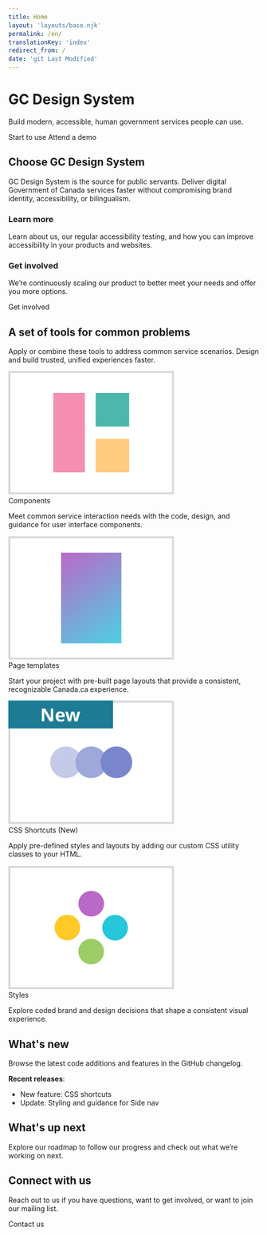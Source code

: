 ```yaml
---
title: Home
layout: 'layouts/base.njk'
permalink: /en/
translationKey: 'index'
redirect_from: /
date: 'git Last Modified'
---
```


# GC Design System

Build modern, accessible, human government services people can use.

<gcds-button type="link" href="{{ links.startToUse }}">
  Start to use
</gcds-button>

<gcds-button type="link" href="{{ links.registerDemo }}" button-role="secondary">
  Attend a demo
</gcds-button>

<section class="bt-sm mt-500">

## Choose GC Design System

GC Design System is the source for public servants. Deliver digital Government of Canada services faster without compromising brand identity, accessibility, or bilingualism.

### Learn more

Learn <gcds-link href="{{ links.aboutUs }}">about us</gcds-link>, our regular <gcds-link href="{{ links.accessibilityTesting }}">accessibility testing</gcds-link>, and how you can improve accessibility in your products and websites.

### Get involved

We’re continuously scaling our product to better meet your needs and offer you more options.

<gcds-button type="link" href="{{ links.getInvolved }}" button-role="secondary">
  Get involved
</gcds-button>

</section>

<section class="bt-sm mt-500">

## A set of tools for common problems

Apply or combine these tools to address common service scenarios. Design and build trusted, unified experiences faster.

<gcds-grid columns="1fr" columns-tablet="1.5fr 2.5fr" columns-desktop="1fr 3fr" gap="150" gap-tablet="300">

<img class="align-self-center d-none md:d-block" src="/images/common/home/components.jpg" alt="Three separate shapes, a pink rectangle beside a green and a yellow square, form the outline of a larger square." />

<div>
  <gcds-heading tag="h3">
    <gcds-link href="{{ links.components }}">Components</gcds-link>
  </gcds-heading>

  Meet common service interaction needs with the code, design, and guidance for user interface components.
</div>

<img class="align-self-center d-none md:d-block" src="/images/common/home/templates.jpg" alt="A vertical rectangle with pink that fades to blue." />

<div>
  <gcds-heading tag="h3">
    <gcds-link href="{{ links.pageTemplates }}">Page templates</gcds-link>
  </gcds-heading>

  Start your project with pre-built page layouts that provide a consistent, recognizable Canada.ca experience.
</div>

<img class="align-self-center d-none md:d-block" src="/images/en/home/shortcuts.jpg" alt="Three slightly overlapping, horizontal dots in darkening shades of blue." />

<div>
  <gcds-heading tag="h3">
    <gcds-link href="{{ links.shortcuts }}">CSS Shortcuts <gcds-sr-only>(New)</gcds-sr-only></gcds-link>
  </gcds-heading>

  Apply pre-defined styles and layouts by adding our custom CSS utility classes to your HTML. 
</div>

<img class="align-self-center d-none md:d-block" src="/images/common/home/styles.jpg" alt="A cluster of four dots in purple, blue, green, and yellow." />

<div>
  <gcds-heading tag="h3">
    <gcds-link href="{{ links.styles }}">Styles</gcds-link>
  </gcds-heading>

  Explore coded brand and design decisions that shape a consistent visual experience. 
</div>

</gcds-grid>

</section>

<section class="bt-sm mt-500">

## What's new

Browse the latest code additions and features in the <gcds-link href="{{ links.releaseNotes}}" external>GitHub changelog</gcds-link>.

**Recent releases**:

- New feature: <gcds-link href="{{ links.shortcuts }}">CSS shortcuts</gcds-link>
- Update: Styling and guidance for <gcds-link href="{{ links.sideNav }}">Side nav</gcds-link>

</section>

<section class="bt-sm mt-500">

## What's up next

Explore our <gcds-link href="{{ links.roadmap }}">roadmap</gcds-link> to follow our progress and check out what we’re working on next.

</section>

<section class="bt-sm mt-500">

## Connect with us

Reach out to us if you have questions, want to <gcds-link href="{{ getInvolved }}">get involved</gcds-link>, or want to join our mailing list.

<gcds-button type="link" href="{{ links.contact }}" button-role="secondary">
  Contact us
</gcds-button>

</section>
